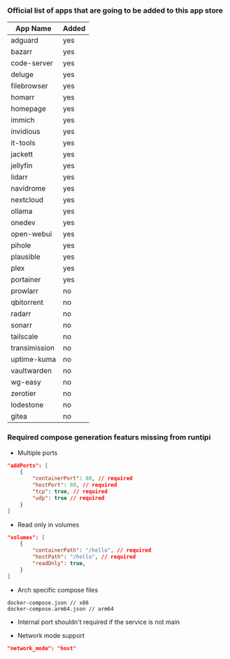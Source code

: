 ### Official list of apps that are going to be added to this app store

| App Name      | Added |
| ------------- | ----- |
| adguard       | yes   |
| bazarr        | yes   |
| code-server   | yes   |
| deluge        | yes   |
| filebrowser   | yes   |
| homarr        | yes   |
| homepage      | yes   |
| immich        | yes   |
| invidious     | yes   |
| it-tools      | yes   |
| jackett       | yes   |
| jellyfin      | yes   |
| lidarr        | yes   |
| navidrome     | yes   |
| nextcloud     | yes   |
| ollama        | yes   |
| onedev        | yes   |
| open-webui    | yes   |
| pihole        | yes   |
| plausible     | yes   |
| plex          | yes   |
| portainer     | yes   |
| prowlarr      | no    |
| qbitorrent    | no    |
| radarr        | no    |
| sonarr        | no    |
| tailscale     | no    |
| transimission | no    |
| uptime-kuma   | no    |
| vaultwarden   | no    |
| wg-easy       | no    |
| zerotier      | no    |
| lodestone     | no    |
| gitea         | no    |

### Required compose generation featurs missing from runtipi

- Multiple ports

```json
"addPorts": [
    {
        "containerPort": 80, // required
        "hostPort": 80, // required
        "tcp": true, // required
        "udp": true // required
    }
]
```

- Read only in volumes

```json
"volumes": [
    {
        "containerPath": "/hello", // required
        "hostPath": "/hello", // required
        "readOnly": true,
    }
]
```

- Arch specific compose files

```
docker-compose.json // x86
docker-compose.arm64.json // arm64
```

- Internal port shouldn't required if the service is not main

- Network mode support

```json
"network_mode": "host"
```
